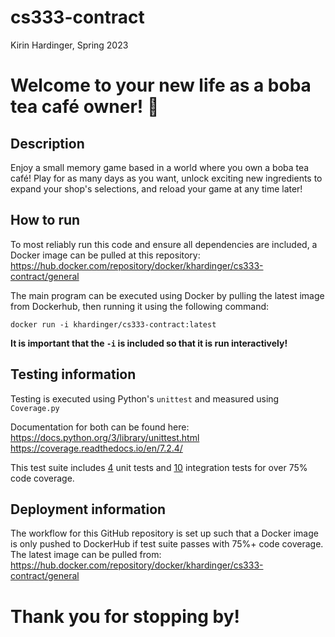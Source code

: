# cs333-contract
Kirin Hardinger, Spring 2023

# Welcome to your new life as a boba tea café owner! :tea:

## Description

Enjoy a small memory game based in a world where you own a boba tea café! Play for as many days as you want, unlock exciting new ingredients to expand your shop's selections, and reload your game at any time later!

## How to run
To most reliably run this code and ensure all dependencies are included, a Docker image can be pulled at this repository: https://hub.docker.com/repository/docker/khardinger/cs333-contract/general

The main program can be executed using Docker by pulling the latest image from Dockerhub, then running it using the following command:

`docker run -i khardinger/cs333-contract:latest`

__It is important that the `-i` is included so that it is run interactively!__

## Testing information
Testing is executed using Python's `unittest` and measured using `Coverage.py`

Documentation for both can be found here:  
https://docs.python.org/3/library/unittest.html  
https://coverage.readthedocs.io/en/7.2.4/

This test suite includes <u>4</u> unit tests and <u>10</u> integration tests for over 75% code coverage.

## Deployment information

The workflow for this GitHub repository is set up such that a Docker image is only pushed to DockerHub if test suite passes with 75%+ code coverage. The latest image can be pulled from: https://hub.docker.com/repository/docker/khardinger/cs333-contract/general

# Thank you for stopping by!
